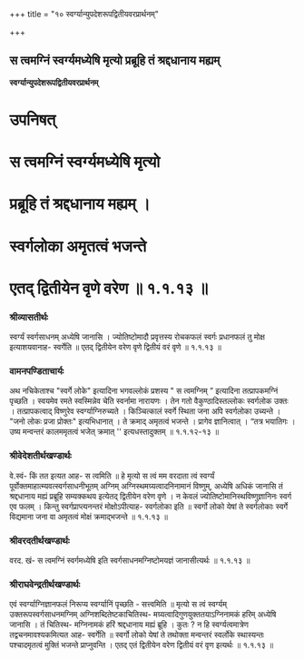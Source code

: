 +++
title = "१० स्वर्ग्यान्युपदेशरूपद्वितीयवरप्रार्थनम्"

+++


## स त्वमग्निं स्वर्ग्यमध्येषि मृत्यो प्रब्रूहि तं श्रद्दधानाय मह्यम्

**स्वर्ग्यान्युपदेशरूपद्वितीयवरप्रार्थनम्**

# **उपनिषत्**

# **स त्वमग्निं स्वर्ग्यमध्येषि मृत्यो**

# **प्रब्रूहि तं श्रद्दधानाय मह्यम् ।**

# **स्वर्गलोका अमृतत्वं भजन्ते**

# **एतद् द्वितीयेन वृणे वरेण ॥ १.१.१३ ॥**

### **श्रीव्यासतीर्थः**

स्वर्ग्यं स्वर्गसाधनम् अध्येषि जानासि । ज्योतिष्टोमादौ प्रवृत्तस्य रोचकफलं स्वर्गः प्रधानफलं तु मोक्ष इत्याशयवानाह- स्वर्गेति ॥ एतद् द्वितीयेन वरेण वृणे द्वितीयं वरं वृणे ॥ १.१.१३ ॥

### **वामनपण्डिताचार्यः**

अथ नचिकेताश्च "स्वर्गे लोके" इत्यादिना भगवल्लोकं प्रशस्य " स त्वमग्निम् ” इत्यादिना तत्प्रापकमग्निं पृच्छति । स्वयमेव रमते स्वस्मिन्नेव चेति स्वर्नामा नारायणः । तेन गतो वैकुण्ठादिस्तल्लोकः स्वर्गलोक उक्तः । तत्प्रापकत्वाद् विष्णुरेव स्वर्ग्याग्निरुच्यते । किञ्चित्कालं स्वर्गे स्थिता जना अपि स्वर्गलोका उच्यन्ते । "जनो लोकः प्रजा प्रोक्तः" इत्यभिधानात् । ते क्रमाद् अमृतत्वं भजन्ते । प्रागेव ज्ञानित्वात् । “तत्र भयातिगः । उष्य मन्वन्तरं कालममृतत्वं भजेत् क्रमात् '' इत्यधस्तादुक्तम् ॥ १.१.१२-१३ ॥

### **श्रीवेदेशतीर्थखण्डार्थः**

वे.स्वं- किं तत इत्यत आह- स त्वमिति ॥ हे मृत्यो स त्वं मम वरदाता त्वं स्वर्ग्यं पूर्वोक्तमाहात्म्यवत्स्वर्गसाधनीभूतम् अग्निम् अग्निस्थमग्र्यत्वादनिनामानं विष्णुम्, अध्येषि अधिकं जानासि तं श्रद्दधानाय मह्यं प्रब्रूहि सम्यक्कथय इत्येतद् द्वितीयेन वरेण वृणे । न केवलं ज्योतिष्टोमानिस्थविष्णुज्ञानिनः स्वर्ग एव फलम् । किन्तु स्वर्गप्राप्त्यनन्तरं मोक्षोऽपीत्याह- स्वर्गलोका इति ॥ स्वर्गो लोको येषां ते स्वर्गलोकाः स्वर्गे विद्यमाना जना वा अमृतत्वं मोक्षं क्रमाद्भजन्ते ॥ १.१.१३ ॥

### **श्रीवरदतीर्थखण्डार्थः**

वरद. खं- स त्वमग्निं स्वर्गमध्येषि इति स्वर्गसाधनमग्निष्टोमयज्ञं जानासीत्यर्थः ॥ १.१.१३ ॥

### **श्रीराघवेन्द्रतीर्थखण्डार्थः**

एवं स्वर्ग्याग्निज्ञानफलं निरूप्य स्वर्ग्यानिं पृच्छति - सत्त्वमिति ॥ मृत्यो स त्वं स्वर्ग्यम् उक्तरूपस्वर्गसाधनमग्निम् अग्निशब्दितेष्टकाचितिस्थ- मग्र्यत्वादिगुणयुक्ततयाऽग्निनामकं हरिम् अध्येषि जानासि । तं चितिस्थ- मग्निनामकं हरिं श्रद्दधानाय मह्यं ब्रूहि । कुतः ? न हि स्वर्ग्यत्वमात्रेण तद्वचनमावश्यकमित्यत आह- स्वर्गेति ॥ स्वर्गो लोको येषां ते तथोक्ता मन्वन्तरं स्वर्लोके स्थास्यन्तः पश्चादमृतत्वं मुक्तिं भजन्ते प्राप्नुवन्ति । एतद् एतं द्वितीयेन वरेण द्वितीयं वरं वृण इत्यर्थः ॥ १.१.१३ ॥

